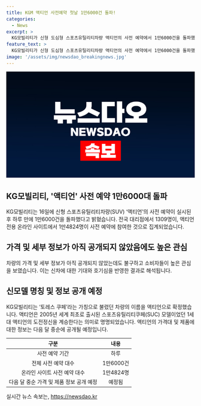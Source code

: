 ```yaml
---
title: KGM 액티언 사전예약 첫날 1만6000건 돌파!
categories:
  - News
excerpt: >
  KG모빌리티가 신형 도심형 스포츠유틸리티차량 액티언의 사전 예약에서 1만6000건을 돌파했다. 가격과 세부 정보가 공개되지 않았음에도 1309명의 대리점과 1만4824명의 온라인 사용자가 예약에 참여했으며, 액티언은 2005년 출시된 1세대 모델의 도전정신을 이어받아 명명되었다. 액티언의 가격대 및 제품 정보는 다음 달 중순에 공개될 예정이다.
feature_text: >
  KG모빌리티가 신형 도심형 스포츠유틸리티차량 액티언의 사전 예약에서 1만6000건을 돌파했다. 가격과 세부 정보가 공개되지 않았음에도 1309명의 대리점과 1만4824명의 온라인 사용자가 예약에 참여했으며, 액티언은 2005년 출시된 1세대 모델의 도전정신을 이어받아 명명되었다. 액티언의 가격대 및 제품 정보는 다음 달 중순에 공개될 예정이다.
image: '/assets/img/newsdao_breakingnews.jpg'
---
```


<p><img src="/assets/img/newsdao_breakingnews.jpg" alt="flaretime 속보" /></p>

<h2 data-ke-size="size26">KG모빌리티, '액티언' 사전 예약 1만6000대 돌파</h2>

<p data-ke-size="size16">KG모빌리티는 16일에 신형 스포츠유틸리티차량(SUV) ‘액티언’의 사전 예약이 실시된 후 하루 만에 1만6000건을 돌파했다고 밝혔습니다. 전국 대리점에서 1309명이, 액티언 전용 온라인 사이트에서 1만4824명이 사전 예약에 참여한 것으로 집계되었습니다.</p>

<h2 data-ke-size="size26">가격 및 세부 정보가 아직 공개되지 않았음에도 높은 관심</h2>

<p data-ke-size="size16">차량의 가격 및 세부 정보가 아직 공개되지 않았는데도 불구하고 소비자들이 높은 관심을 보였습니다. 이는 신차에 대한 기대와 호기심을 반영한 결과로 해석됩니다.</p>

<h2 data-ke-size="size26">신모델 명칭 및 정보 공개 예정</h2>

<p data-ke-size="size16">KG모빌리티는 ‘토레스 쿠페’라는 가칭으로 불렸던 차량의 이름을 액티언으로 확정했습니다. 액티언은 2005년 세계 최초로 출시된 스포츠유틸리티쿠페(SUC) 모델이었던 1세대 액티언의 도전정신을 계승한다는 의미로 명명되었습니다. 액티언의 가격대 및 제품에 대한 정보는 다음 달 중순에 공개될 예정입니다.</p>

<table>
<thead>
<tr>
<th style="text-align: center;"><b>구분</b></th>
<th style="text-align: center;"><b>내용</b></th>
</tr>
</thead>
<tbody>
<tr>
<td style="text-align: center;">사전 예약 기간</td>
<td style="text-align: center;">하루</td>
</tr>
<tr>
<td style="text-align: center;">전체 사전 예약 대수</td>
<td style="text-align: center;">1만6000건</td>
</tr>
<tr>
<td style="text-align: center;">온라인 사이트 사전 예약 대수</td>
<td style="text-align: center;">1만4824명</td>
</tr>
<tr>
<td style="text-align: center;">다음 달 중순 가격 및 제품 정보 공개 예정</td>
<td style="text-align: center;">예정됨</td>
</tr>
</tbody>
</table>

<p data-ke-size="size16"></p>
실시간 뉴스 속보는, <a href="https://newsdao.kr" rel="dofollow">https://newsdao.kr</a>


